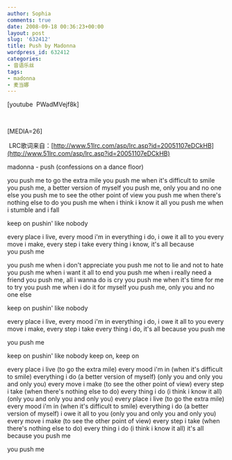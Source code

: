 ```yaml
---
author: Sophia
comments: true
date: 2008-09-18 00:36:23+00:00
layout: post
slug: '632412'
title: Push by Madonna
wordpress_id: 632412
categories:
- 音语乐丝
tags:
- madonna
- 麦当娜
---
```


[youtube  PWadMVejf8k] 

 

[MEDIA=26] 

 LRC歌词来自：[http://www.51lrc.com/asp/lrc.asp?id=20051107eDCkHB](http://www.51lrc.com/asp/lrc.asp?id=20051107eDCkHB)

[](http://www.51lrc.com/asp/lrc.asp?id=20051107eDCkHB)madonna - push (confessions on a dance floor)


you push me to go the extra mile
you push me when it's difficult to smile
you push me, a better version of myself
you push me, only you and no one else
you push me to see the other point of view
you push me when there's nothing else to do
you push me when i think i know it all
you push me when i stumble and i fall

keep on pushin' like nobody

every place i live, every mood i'm in
everything i do, i owe it all to you
every move i make, every step i take
every thing i know, it's all because you push me

you push me when i don't appreciate
you push me not to lie and not to hate
you push me when i want it all to end
you push me when i really need a friend
you push me, all i wanna do is cry
you push me when it's time for me to try
you push me when i do it for myself
you push me, only you and no one else

keep on pushin' like nobody

every place i live, every mood i'm in
everything i do, i owe it all to you
every move i make, every step i take
every thing i do, it's all because you push me

you push me

keep on pushin' like nobody
keep on, keep on

every place i live (to go the extra mile)
every mood i'm in (when it's difficult to smile)
everything i do (a better version of myself)
(only you and only you and only you)
every move i make (to see the other point of view)
every step i take (when there's nothing else to do)
every thing i do (i think i know it all)
(only you and only you and only you)
every place i live (to go the extra mile)
every mood i'm in (when it's difficult to smile)
everything i do (a better version of myself)
i owe it all to you (only you and only you and only you)
every move i make (to see the other point of view)
every step i take (when there's nothing else to do)
every thing i do (i think i know it all)
it's all because you push me

you push me
